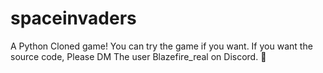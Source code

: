 # spaceinvaders
A Python Cloned game! You can try the game if you want. If you want the source code, Please DM The user Blazefire_real on Discord. 👀
